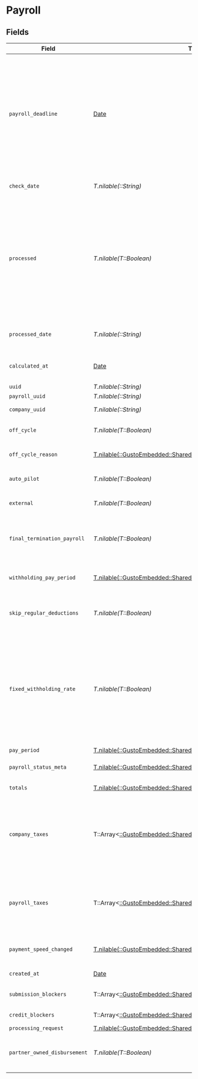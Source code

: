 # Payroll


## Fields

| Field                                                                                                                                                                                                                                                                                                                                                     | Type                                                                                                                                                                                                                                                                                                                                                      | Required                                                                                                                                                                                                                                                                                                                                                  | Description                                                                                                                                                                                                                                                                                                                                               |
| --------------------------------------------------------------------------------------------------------------------------------------------------------------------------------------------------------------------------------------------------------------------------------------------------------------------------------------------------------- | --------------------------------------------------------------------------------------------------------------------------------------------------------------------------------------------------------------------------------------------------------------------------------------------------------------------------------------------------------- | --------------------------------------------------------------------------------------------------------------------------------------------------------------------------------------------------------------------------------------------------------------------------------------------------------------------------------------------------------- | --------------------------------------------------------------------------------------------------------------------------------------------------------------------------------------------------------------------------------------------------------------------------------------------------------------------------------------------------------- |
| `payroll_deadline`                                                                                                                                                                                                                                                                                                                                        | [Date](https://ruby-doc.org/stdlib-2.6.1/libdoc/date/rdoc/Date.html)                                                                                                                                                                                                                                                                                      | :heavy_minus_sign:                                                                                                                                                                                                                                                                                                                                        | A timestamp that is the deadline for the payroll to be run in order for employees to be paid on time.  If payroll has not been run by the deadline, a prepare request will update both the check date and deadline to reflect the soonest employees can be paid and the deadline by which the payroll must be run in order for said check date to be met. |
| `check_date`                                                                                                                                                                                                                                                                                                                                              | *T.nilable(::String)*                                                                                                                                                                                                                                                                                                                                     | :heavy_minus_sign:                                                                                                                                                                                                                                                                                                                                        | The date on which employees will be paid for the payroll.                                                                                                                                                                                                                                                                                                 |
| `processed`                                                                                                                                                                                                                                                                                                                                               | *T.nilable(T::Boolean)*                                                                                                                                                                                                                                                                                                                                   | :heavy_minus_sign:                                                                                                                                                                                                                                                                                                                                        | Whether or not the payroll has been successfully processed. Note that processed payrolls cannot be updated. Additionally, a payroll is not guaranteed to be processed just because the payroll deadline has passed. Late payrolls are not uncommon. Conversely, users may choose to run payroll before the payroll deadline.                              |
| `processed_date`                                                                                                                                                                                                                                                                                                                                          | *T.nilable(::String)*                                                                                                                                                                                                                                                                                                                                     | :heavy_minus_sign:                                                                                                                                                                                                                                                                                                                                        | The date at which the payroll was processed. Null if the payroll isn't processed yet.                                                                                                                                                                                                                                                                     |
| `calculated_at`                                                                                                                                                                                                                                                                                                                                           | [Date](https://ruby-doc.org/stdlib-2.6.1/libdoc/date/rdoc/Date.html)                                                                                                                                                                                                                                                                                      | :heavy_minus_sign:                                                                                                                                                                                                                                                                                                                                        | A timestamp of the last valid payroll calculation. Null if there isn't a valid calculation.                                                                                                                                                                                                                                                               |
| `uuid`                                                                                                                                                                                                                                                                                                                                                    | *T.nilable(::String)*                                                                                                                                                                                                                                                                                                                                     | :heavy_minus_sign:                                                                                                                                                                                                                                                                                                                                        | The UUID of the payroll.                                                                                                                                                                                                                                                                                                                                  |
| `payroll_uuid`                                                                                                                                                                                                                                                                                                                                            | *T.nilable(::String)*                                                                                                                                                                                                                                                                                                                                     | :heavy_minus_sign:                                                                                                                                                                                                                                                                                                                                        | The UUID of the payroll.                                                                                                                                                                                                                                                                                                                                  |
| `company_uuid`                                                                                                                                                                                                                                                                                                                                            | *T.nilable(::String)*                                                                                                                                                                                                                                                                                                                                     | :heavy_minus_sign:                                                                                                                                                                                                                                                                                                                                        | The UUID of the company for the payroll.                                                                                                                                                                                                                                                                                                                  |
| `off_cycle`                                                                                                                                                                                                                                                                                                                                               | *T.nilable(T::Boolean)*                                                                                                                                                                                                                                                                                                                                   | :heavy_minus_sign:                                                                                                                                                                                                                                                                                                                                        | Indicates whether the payroll is an off-cycle payroll                                                                                                                                                                                                                                                                                                     |
| `off_cycle_reason`                                                                                                                                                                                                                                                                                                                                        | [T.nilable(::GustoEmbedded::Shared::OffCycleReasonType)](../../models/shared/offcyclereasontype.md)                                                                                                                                                                                                                                                       | :heavy_minus_sign:                                                                                                                                                                                                                                                                                                                                        | The off-cycle reason. Only included for off-cycle payrolls.                                                                                                                                                                                                                                                                                               |
| `auto_pilot`                                                                                                                                                                                                                                                                                                                                              | *T.nilable(T::Boolean)*                                                                                                                                                                                                                                                                                                                                   | :heavy_minus_sign:                                                                                                                                                                                                                                                                                                                                        | Indicates whether the payroll is an auto pilot payroll                                                                                                                                                                                                                                                                                                    |
| `external`                                                                                                                                                                                                                                                                                                                                                | *T.nilable(T::Boolean)*                                                                                                                                                                                                                                                                                                                                   | :heavy_minus_sign:                                                                                                                                                                                                                                                                                                                                        | Indicates whether the payroll is an external payroll                                                                                                                                                                                                                                                                                                      |
| `final_termination_payroll`                                                                                                                                                                                                                                                                                                                               | *T.nilable(T::Boolean)*                                                                                                                                                                                                                                                                                                                                   | :heavy_minus_sign:                                                                                                                                                                                                                                                                                                                                        | Indicates whether the payroll is the final payroll for a terminated employee. Only included for off-cycle payrolls.                                                                                                                                                                                                                                       |
| `withholding_pay_period`                                                                                                                                                                                                                                                                                                                                  | [T.nilable(::GustoEmbedded::Shared::PayrollWithholdingPayPeriodType)](../../models/shared/payrollwithholdingpayperiodtype.md)                                                                                                                                                                                                                             | :heavy_minus_sign:                                                                                                                                                                                                                                                                                                                                        | The payment schedule tax rate the payroll is based on. Only included for off-cycle payrolls.                                                                                                                                                                                                                                                              |
| `skip_regular_deductions`                                                                                                                                                                                                                                                                                                                                 | *T.nilable(T::Boolean)*                                                                                                                                                                                                                                                                                                                                   | :heavy_minus_sign:                                                                                                                                                                                                                                                                                                                                        | Block regular deductions and contributions for this payroll.  Only included for off-cycle payrolls.                                                                                                                                                                                                                                                       |
| `fixed_withholding_rate`                                                                                                                                                                                                                                                                                                                                  | *T.nilable(T::Boolean)*                                                                                                                                                                                                                                                                                                                                   | :heavy_minus_sign:                                                                                                                                                                                                                                                                                                                                        | Enable taxes to be withheld at the IRS's required rate of 22% for federal income taxes. State income taxes will be taxed at the state's supplemental tax rate. Otherwise, we'll sum the entirety of the employee's wages and withhold taxes on the entire amount at the rate for regular wages. Only included for off-cycle payrolls.                     |
| `pay_period`                                                                                                                                                                                                                                                                                                                                              | [T.nilable(::GustoEmbedded::Shared::PayrollPayPeriodType)](../../models/shared/payrollpayperiodtype.md)                                                                                                                                                                                                                                                   | :heavy_minus_sign:                                                                                                                                                                                                                                                                                                                                        | N/A                                                                                                                                                                                                                                                                                                                                                       |
| `payroll_status_meta`                                                                                                                                                                                                                                                                                                                                     | [T.nilable(::GustoEmbedded::Shared::PayrollPayrollStatusMetaType)](../../models/shared/payrollpayrollstatusmetatype.md)                                                                                                                                                                                                                                   | :heavy_minus_sign:                                                                                                                                                                                                                                                                                                                                        | Information about the payroll's status and expected dates                                                                                                                                                                                                                                                                                                 |
| `totals`                                                                                                                                                                                                                                                                                                                                                  | [T.nilable(::GustoEmbedded::Shared::PayrollTotalsType)](../../models/shared/payrolltotalstype.md)                                                                                                                                                                                                                                                         | :heavy_minus_sign:                                                                                                                                                                                                                                                                                                                                        | The subtotals for the payroll.                                                                                                                                                                                                                                                                                                                            |
| `company_taxes`                                                                                                                                                                                                                                                                                                                                           | T::Array<[::GustoEmbedded::Shared::PayrollCompanyTaxesType](../../models/shared/payrollcompanytaxestype.md)>                                                                                                                                                                                                                                              | :heavy_minus_sign:                                                                                                                                                                                                                                                                                                                                        | An array of taxes applicable to this payroll in addition to taxes included in `employee_compensations`. Only included for processed or calculated payrolls when `taxes` is present in the `include` parameter.                                                                                                                                            |
| `payroll_taxes`                                                                                                                                                                                                                                                                                                                                           | T::Array<[::GustoEmbedded::Shared::PayrollTaxesType](../../models/shared/payrolltaxestype.md)>                                                                                                                                                                                                                                                            | :heavy_minus_sign:                                                                                                                                                                                                                                                                                                                                        | An array of tax totals applicable to this payroll. Only included for processed or calculated payrolls when `payroll_taxes` is present in the `include` parameter.                                                                                                                                                                                         |
| `payment_speed_changed`                                                                                                                                                                                                                                                                                                                                   | [T.nilable(::GustoEmbedded::Shared::PayrollPaymentSpeedChangedType)](../../models/shared/payrollpaymentspeedchangedtype.md)                                                                                                                                                                                                                               | :heavy_minus_sign:                                                                                                                                                                                                                                                                                                                                        | Only applicable when a payroll is moved to four day processing instead of fast ach.                                                                                                                                                                                                                                                                       |
| `created_at`                                                                                                                                                                                                                                                                                                                                              | [Date](https://ruby-doc.org/stdlib-2.6.1/libdoc/date/rdoc/Date.html)                                                                                                                                                                                                                                                                                      | :heavy_minus_sign:                                                                                                                                                                                                                                                                                                                                        | Datetime for when the resource was created.                                                                                                                                                                                                                                                                                                               |
| `submission_blockers`                                                                                                                                                                                                                                                                                                                                     | T::Array<[::GustoEmbedded::Shared::PayrollSubmissionBlockersType](../../models/shared/payrollsubmissionblockerstype.md)>                                                                                                                                                                                                                                  | :heavy_minus_sign:                                                                                                                                                                                                                                                                                                                                        | Only included for processed or calculated payrolls                                                                                                                                                                                                                                                                                                        |
| `credit_blockers`                                                                                                                                                                                                                                                                                                                                         | T::Array<[::GustoEmbedded::Shared::PayrollCreditBlockersType](../../models/shared/payrollcreditblockerstype.md)>                                                                                                                                                                                                                                          | :heavy_minus_sign:                                                                                                                                                                                                                                                                                                                                        | Only included for processed payrolls                                                                                                                                                                                                                                                                                                                      |
| `processing_request`                                                                                                                                                                                                                                                                                                                                      | [T.nilable(::GustoEmbedded::Shared::PayrollProcessingRequest)](../../models/shared/payrollprocessingrequest.md)                                                                                                                                                                                                                                           | :heavy_minus_sign:                                                                                                                                                                                                                                                                                                                                        | N/A                                                                                                                                                                                                                                                                                                                                                       |
| `partner_owned_disbursement`                                                                                                                                                                                                                                                                                                                              | *T.nilable(T::Boolean)*                                                                                                                                                                                                                                                                                                                                   | :heavy_minus_sign:                                                                                                                                                                                                                                                                                                                                        | Will money movement for the payroll be performed by the partner rather than by Gusto?                                                                                                                                                                                                                                                                     |
